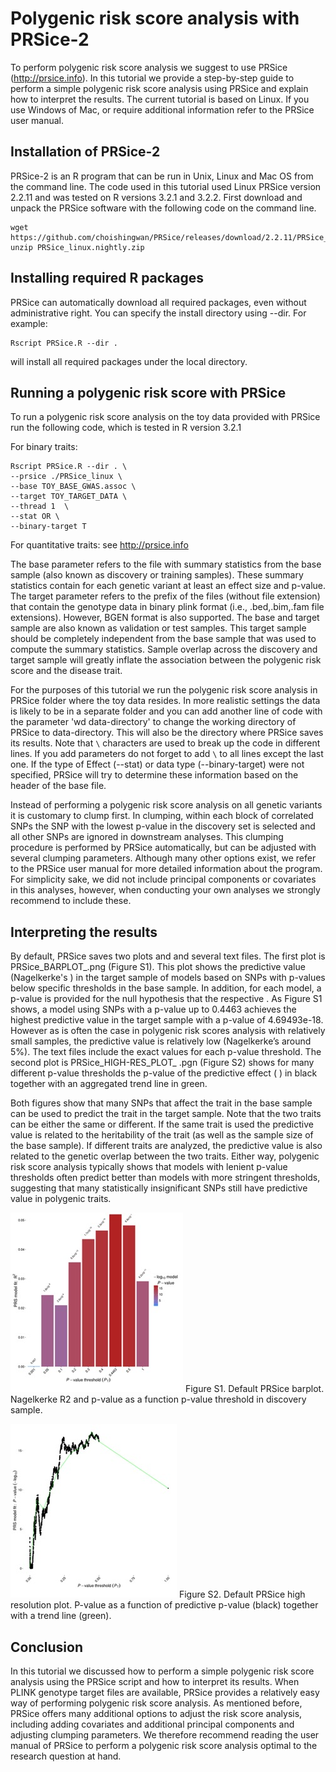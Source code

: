 # Polygenic risk score analysis with PRSice-2

To perform polygenic risk score analysis we suggest to use PRSice (http://prsice.info). In this tutorial we provide a step-by-step guide to perform a simple polygenic risk score analysis using PRSice and explain how to interpret the results. The current tutorial is based on Linux. If you use Windows of Mac, or require additional information refer to the PRSice user manual.

## Installation of PRSice-2

PRSice-2 is an R program that can be run in Unix, Linux and Mac OS from the command line. The code used in this tutorial used Linux PRSice version 2.2.11 and was tested on R versions 3.2.1 and 3.2.2. 
First download and unpack the PRSice software with the following code on the command line.

```
wget https://github.com/choishingwan/PRSice/releases/download/2.2.11/PRSice_linux.nightly.zip
unzip PRSice_linux.nightly.zip
```

## Installing required R packages

PRSice can automatically download all required packages, even without administrative right. You can specify the install directory using --dir. For example:

```
Rscript PRSice.R --dir .
```

will install all required packages under the local directory.

## Running a polygenic risk score with PRSice

To run a polygenic risk score analysis on the toy data provided with PRSice run the following code, which is tested in R version 3.2.1 

For binary traits:

```
Rscript PRSice.R --dir . \
--prsice ./PRSice_linux \
--base TOY_BASE_GWAS.assoc \
--target TOY_TARGET_DATA \
--thread 1  \
--stat OR \
--binary-target T
```

For quantitative traits: see http://prsice.info

The base parameter refers to the file with summary statistics from the base sample (also known as discovery or training samples). These summary statistics contain for each genetic variant at least an effect size and p-value. The target parameter refers to the prefix of the files (without file extension) that contain the genotype data in binary plink format (i.e., .bed,.bim,.fam file extensions). However, BGEN format is also supported. The base and target sample are also known as validation or test samples. This target sample should be completely independent from the base sample that was used to compute the summary statistics. Sample overlap across the discovery and target sample will greatly inflate the association between the polygenic risk score and the disease trait. 

For the purposes of this tutorial we run the polygenic risk score analysis in PRSice folder where the toy data resides. In more realistic settings the data is likely to be in a separate folder and you can add another line of code with the parameter 'wd data-directory' to change the working directory of PRSice to data-directory. This will also be the directory where PRSice saves its results. Note that `\` characters are used to break up the code in different lines. If you add parameters do not forget to add `\` to all lines except the last one.
If the type of Effect (--stat) or data type (--binary-target) were not specified, PRSice will try to determine these information based on the header of the base file. 

Instead of performing a polygenic risk score analysis on all genetic variants it is customary to clump first. In clumping, within each block of correlated SNPs the SNP with the lowest p-value in the discovery set is selected and all other SNPs are ignored in downstream analyses. This clumping procedure is performed by PRSice automatically, but can be adjusted with several clumping parameters. Although many other options exist, we refer to the PRSice user manual for more detailed information about the program. 
For simplicity sake, we did not include principal components or covariates in this analyses, however, when conducting your own analyses we strongly recommend to include these.


## Interpreting the results

By default, PRSice saves two plots and and several text files. The first plot is PRSice_BARPLOT_<date>.png (Figure S1). This plot shows the predictive value (Nagelkerke's  ) in the target sample of models based on SNPs with p-values below specific thresholds in the base sample. In addition, for each model, a p-value is provided for the null hypothesis that the respective  . As Figure S1 shows, a model using SNPs with a p-value up to 0.4463 achieves the highest predictive value in the target sample with a p-value of 4.69493e-18. However as is often the case in polygenic risk scores analysis with relatively small samples, the predictive value is relatively low (Nagelkerke’s   around 5%). The text files include the exact   values for each p-value threshold. The second plot is PRSice_HIGH-RES_PLOT_<date> .pgn (Figure S2) shows for many different p-value thresholds the p-value of the predictive effect ( ) in black together with an aggregated trend line in green. 

Both figures show that many SNPs that affect the trait in the base sample can be used to predict the trait in the target sample. Note that the two traits can be either the same or different. If the same trait is used the predictive value is related to the heritability of the trait (as well as the sample size of the base sample). If different traits are analyzed, the predictive value is also related to the genetic overlap between the two traits. Either way, polygenic risk score analysis typically shows that models with lenient p-value thresholds often predict better than models with more stringent thresholds, suggesting that many statistically insignificant SNPs still have predictive value in polygenic traits.



![alt text](4_PRS.fld/image006.jpg)
Figure S1. Default PRSice barplot. Nagelkerke R2 and p-value as a function p-value threshold in discovery sample.



![alt text](4_PRS.fld/image008.jpg)
Figure S2. Default PRSice high resolution plot. P-value as a function of predictive p-value (black) together with a trend line (green).


## Conclusion

In this tutorial we discussed how to perform a simple polygenic risk score analysis using the PRSice script and how to interpret its results. When PLINK genotype target files are available, PRSice provides a relatively easy way of performing polygenic risk score analysis. As mentioned before, PRSice offers many additional options to adjust the risk score analysis, including adding covariates and additional principal components and adjusting clumping parameters. We therefore recommend reading the user manual of PRSice to perform a polygenic risk score analysis optimal to the research question at hand.



